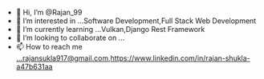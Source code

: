 - 👋 Hi, I’m @Rajan_99
- 👀 I’m interested in ...Software Development,Full Stack Web Development
- 🌱 I’m currently learning ...Vulkan,Django Rest Framework
- 💞️ I’m looking to collaborate on ...
- 📫 How to reach me ...rajansukla917@gmail.com,https://www.linkedin.com/in/rajan-shukla-a47b631aa

<!---
Rajan917/Rajan917 is a ✨ special ✨ repository because its `README.md` (this file) appears on your GitHub profile.
You can click the Preview link to take a look at your changes.
--->
